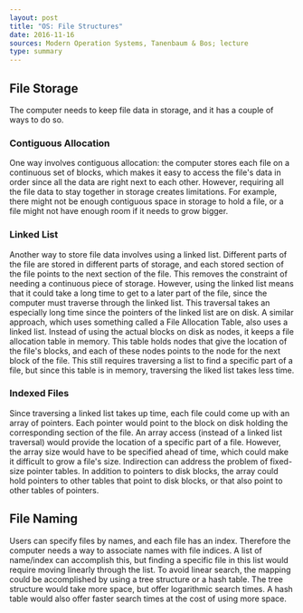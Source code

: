 ```yaml
---
layout: post
title: "OS: File Structures"
date: 2016-11-16
sources: Modern Operation Systems, Tanenbaum & Bos; lecture
type: summary
---
```


## File Storage
The computer needs to keep file data in storage, and it has a couple of ways to do so. 

### Contiguous Allocation
One way involves contiguous allocation: the computer stores each file on a continuous set of blocks, which makes it easy to access the file's data in order since all the data are right next to each other. However, requiring all the file data to stay together in storage creates limitations. For example, there might not be enough contiguous space in storage to hold a file, or a file might not have enough room if it needs to grow bigger. 

### Linked List
Another way to store file data involves using a linked list. Different parts of the file are stored in different parts of storage, and each stored section of the file points to the next section of the file. This removes the constraint of needing a continuous piece of storage. However, using the linked list means that it could take a long time to get to a later part of the file, since the computer must traverse through the linked list. This traversal takes an especially long time since the pointers of the linked list are on disk. A similar approach, which uses something called a File Allocation Table, also uses a linked list. Instead of using the actual blocks on disk as nodes, it keeps a file allocation table in memory. This table holds nodes that give the location of the file's blocks, and each of these nodes points to the node for the next block of the file. This still requires traversing a list to find a specific part of a file, but since this table is in memory, traversing the liked list takes less time.

### Indexed Files
Since traversing a linked list takes up time, each file could come up with an array of pointers. Each pointer would point to the block on disk holding the corresponding section of the file. An array access (instead of a linked list traversal) would provide the location of a specific part of a file. However, the array size would have to be specified ahead of time, which could make it difficult to grow a file's size.
Indirection can address the problem of fixed-size pointer tables. In addition to pointers to disk blocks, the array could hold pointers to other tables that point to disk blocks, or that also point to other tables of pointers.

## File Naming
Users can specify files by names, and each file has an index. Therefore the computer needs a way to associate names with file indices. A list of name/index can accomplish this, but finding a specific file in this list would require moving linearly through the list. To avoid linear search, the mapping could be accomplished by using a tree structure or a hash table. The tree structure would take more space, but offer logarithmic search times. A hash table would also offer faster search times at the cost of using more space.
